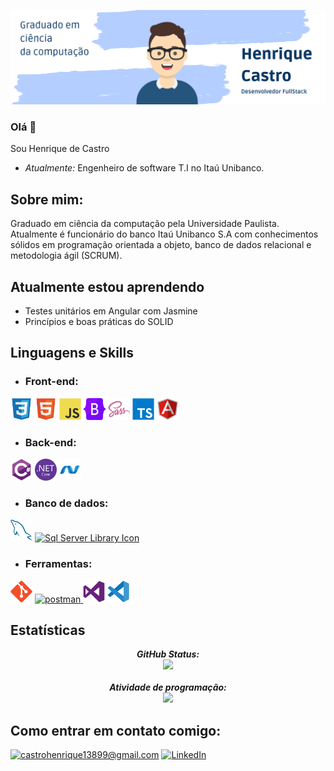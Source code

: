 ![alt text](https://github.com/HenriqueDeCastro/HenriqueDeCastro/blob/main/Banner%20git.png)
### Olá 👋

Sou Henrique de Castro 
- <i>Atualmente:</i> Engenheiro de software T.I no Itaú Unibanco.

## Sobre mim:

Graduado em ciência da computação pela Universidade Paulista. Atualmente é funcionário do banco Itaú Unibanco S.A com conhecimentos sólidos em programação orientada a objeto, banco de dados relacional e metodologia ágil (SCRUM).
 
<!-- - Check out my Blog: [https://site.com](https://site.com)
- Know more about me: [About ](https://site.com/pages/about)
- Write to me: [castrohenrique13899@gmail.com](mailto:castrohenrique13899@gmail.com) -->

## Atualmente estou aprendendo
* Testes unitários em Angular com Jasmine 
* Princípios e boas práticas do SOLID 

## Linguagens e Skills
* <h3>Front-end:</h3>
<a href="" target="_blank"> <img src="https://raw.githubusercontent.com/devicons/devicon/master/icons/css3/css3-original.svg" alt="Css3" width="35"/></a>
<a href="" target="_blank"> <img src="https://raw.githubusercontent.com/devicons/devicon/master/icons/html5/html5-original.svg" alt="Html5" width="35"/></a>
<a href="" target="_blank"> <img src="https://raw.githubusercontent.com/devicons/devicon/master/icons/javascript/javascript-original.svg" alt="JavaScript" width="35"/></a>
<a href="" target="_blank"> <img src="https://raw.githubusercontent.com/devicons/devicon/master/icons/bootstrap/bootstrap-original.svg" alt="Bootstrap" width="35"/></a>
<a href="" target="_blank"> <img src="https://raw.githubusercontent.com/devicons/devicon/master/icons/sass/sass-original.svg" alt="Sass" width="35" height="35"/></a>
<a href="" target="_blank"> <img src="https://raw.githubusercontent.com/devicons/devicon/master/icons/typescript/typescript-original.svg" alt="Typescript" width="35"/></a>
<a href="" target="_blank"> <img src="https://raw.githubusercontent.com/devicons/devicon/master/icons/angularjs/angularjs-original.svg" alt="Angular" width="35"/></a>

* <h3>Back-end:</h3>
<a href="" target="_blank"> <img src="https://raw.githubusercontent.com/devicons/devicon/master/icons/csharp/csharp-original.svg" alt="Csharp" width="35"/></a>
<a href="" target="_blank"> <img src="https://raw.githubusercontent.com/devicons/devicon/master/icons/dotnetcore/dotnetcore-original.svg" alt="Dotnet Core" width="35"/></a>
<a href="" target="_blank"> <img src="https://raw.githubusercontent.com/devicons/devicon/master/icons/dot-net/dot-net-original.svg" alt="Dotnet" width="35"/></a>

* <h3>Banco de dados:</h3>
<a href="" target="_blank"> <img src="https://raw.githubusercontent.com/devicons/devicon/master/icons/mysql/mysql-original.svg" alt="MySQL" width="35"/></a>
<a href="https://www.freeiconspng.com/img/11377" title="Image from freeiconspng.com"><img src="https://www.freeiconspng.com/uploads/sql-server-icon-8.png" width="35" alt="Sql Server Library Icon"/></a>

* <h3>Ferramentas:</h3>
<a href="" target="_blank"> <img src="https://raw.githubusercontent.com/devicons/devicon/master/icons/git/git-original.svg" alt="Git" width="35"/></a>
<a href="" target="_blank"> <img src="https://www.vectorlogo.zone/logos/getpostman/getpostman-icon.svg" alt="postman" width="35"/>
<a href="" target="_blank"> <img src="https://raw.githubusercontent.com/devicons/devicon/master/icons/visualstudio/visualstudio-plain.svg" alt="VS Studio" width="35"/></a>
<a href="" target="_blank"> <img src="https://raw.githubusercontent.com/devicons/devicon/master/icons/vscode/vscode-original.svg" alt="VS Code" width="35"/></a>
<br>

## Estatísticas

<div>  
  <p align="center">
  <b><em>GitHub Status:</em></b> <br/>
    <img src="https://github-readme-streak-stats.herokuapp.com/?user=HenriqueDeCastro"&theme=novatorem /> <br/><br/>
  <b><em>Atividade de programação:</em></b> <br/>
    <img src="https://github-readme-stats.vercel.app/api/top-langs/?username=HenriqueDeCastro"/>
  </p>
</div>

## Como entrar em contato comigo:

<a href="mailto:castrohenrique13899@gmail.com">![castrohenrique13899@gmail.com](https://img.shields.io/badge/Gmail-D14836?style=for-the-badge&logo=gmail&logoColor=white)</a> <a href="https://www.linkedin.com/in/henrique-castro-782749178/">![LinkedIn](https://img.shields.io/badge/LinkedIn-0077B5?style=for-the-badge&logo=linkedin&logoColor=white)</a>
